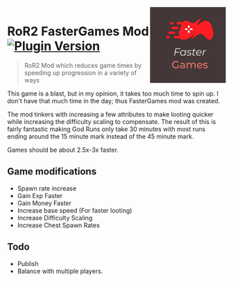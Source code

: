 <img src="icon.png" align="right" height="175px" width="175px" />

# RoR2 FasterGames Mod  [![Plugin Version](https://img.shields.io/github/v/release/GrahamMThomas/RoR2_Faster-Games?label=plugin-version)](https://github.com/GrahamMThomas/RoR2_Faster-Games/releases)
> RoR2 Mod which reduces game times by speeding up progression in a variety of ways

This game is a blast, but in my opinion, it takes too much time to spin up. I don't have that much time in the day; thus FasterGames mod was created.

The mod tinkers with increasing a few attributes to make looting quicker while increasing the difficulty scaling to compensate. The result of this is fairly fantastic making God Runs only take 30 minutes with most runs ending around the 15 minute mark instead of the 45 minute mark.

Games should be about 2.5x-3x faster.


## Game modifications
- Spawn rate increase
- Gain Exp Faster
- Gain Money Faster
- Increase base speed (For faster looting)
- Increase Difficulty Scaling
- Increase Chest Spawn Rates

## Todo
- Publish
- Balance with multiple players.